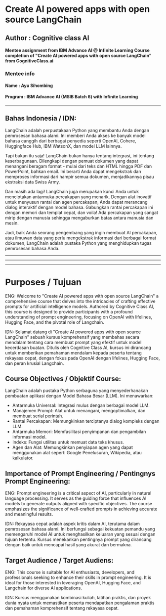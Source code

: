
# Create AI powered apps with open source LangChain
## Author : Cognitive class AI
#### Mentee assignment from IBM Advance AI @ Infinite Learning Course completion of "Create AI powered apps with open source LangChain" from CognitiveClass.ai
### Mentee info
#### Name : Ayu Sihombing
#### Program : IBM Advance AI (MSIB Batch 6) with Infinite Learning

---

Bahas Indonesia / IDN:
---
LangChain adalah perpustakaan Python yang membantu Anda dengan pemrosesan bahasa alami. Ini memberi Anda akses ke banyak model bahasa canggih dari berbagai penyedia seperti OpenAI, Cohere, Huggingface Hub, IBM WatsonX, dan model LLM lainnya.

Tapi bukan itu saja! LangChain bukan hanya tentang integrasi, ini tentang keserbagunaan. Dilengkapi dengan pemuat dokumen yang dapat menangani beragam format - mulai dari teks dan HTML hingga PDF dan PowerPoint, bahkan email. Ini berarti Anda dapat mengekstrak dan memproses informasi dari hampir semua dokumen, menjadikannya pisau ekstraksi data Swiss Army.

Dan masih ada lagi! LangChain juga merupakan kunci Anda untuk menciptakan antarmuka percakapan yang menarik. Dengan alat inovatif untuk menyusun rantai dan agen percakapan, Anda dapat merancang dialog interaktif dengan model bahasa. Gabungkan rantai percakapan ini dengan memori dan templat cepat, dan voila! Ada percakapan yang sangat mirip dengan manusia sehingga mengaburkan batas antara manusia dan mesin.

Jadi, baik Anda seorang pengembang yang ingin membuat AI percakapan, atau ilmuwan data yang perlu mengekstrak informasi dari berbagai format dokumen, LangChain adalah pustaka Python yang menghidupkan tugas pemrosesan bahasa Anda.

---
---
---

# Purposes / Tujuan
ENG:
Welcome to "Create AI powered apps with open source LangChain" a comprehensive course that delves into the intricacies of crafting effective prompts for artificial intelligence models. Authored by Cognitive Class AI, this course is designed to provide participants with a profound understanding of prompt engineering, focusing on OpenAI with lifelines, Hugging Face, and the pivotal role of Langchain.

IDN:
Selamat datang di "Create AI powered apps with open source LangChain" sebuah kursus komprehensif yang membahas secara mendalam tentang cara membuat prompt yang efektif untuk model kecerdasan buatan. Ditulis oleh Cognitive Class AI, kursus ini dirancang untuk memberikan pemahaman mendalam kepada peserta tentang rekayasa cepat, dengan fokus pada OpenAI dengan lifelines, Hugging Face, dan peran krusial Langchain.

## Course Objectives / Objektif Course:
LangChain adalah pustaka Python serbaguna yang menyederhanakan pembuatan aplikasi dengan Model Bahasa Besar (LLM). Ini menawarkan:

- Antarmuka Universal: Integrasi mulus dengan berbagai model LLM.
- Manajemen Prompt: Alat untuk menangani, mengoptimalkan, dan membuat serial perintah.
- Rantai Percakapan: Memungkinkan terciptanya dialog kompleks dengan LLM.
- Antarmuka Memori: Memfasilitasi penyimpanan dan pengambilan informasi model.
- Indeks: Fungsi utilitas untuk memuat data teks khusus.
- Agen dan Alat: Memungkinkan penyiapan agen yang dapat menggunakan alat seperti Google Penelusuran, Wikipedia, atau kalkulator.

## Importance of Prompt Engineering / Pentingnys Prompt Engineering:
ENG:
Prompt engineering is a critical aspect of AI, particularly in natural language processing. It serves as the guiding force that influences AI models to generate outputs aligned with specific objectives. The course emphasizes the significance of well-crafted prompts in achieving accurate and meaningful results.

IDN:
Rekayasa cepat adalah aspek kritis dalam AI, terutama dalam pemrosesan bahasa alami. Ini berfungsi sebagai kekuatan pemandu yang memengaruhi model AI untuk menghasilkan keluaran yang sesuai dengan tujuan tertentu. Kursus menekankan pentingnya prompt yang dirancang dengan baik untuk mencapai hasil yang akurat dan bermakna.

## Target Audience / Target Audiens:
ENG:
This course is suitable for AI enthusiasts, developers, and professionals seeking to enhance their skills in prompt engineering. It is ideal for those interested in leveraging OpenAI, Hugging Face, and Langchain for diverse AI applications.

IDN:
Kursus menggunakan kombinasi kuliah, latihan praktis, dan proyek dunia nyata untuk memastikan peserta mendapatkan pengalaman praktis dan pemahaman komprehensif tentang rekayasa cepat.
